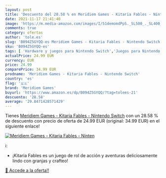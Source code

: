 ```yaml
---
layout: post
title: 'Descuento del 28.58 % en Meridiem Games - Kitaria Fables - Ninten'
date: 2021-11-17 21:41:40
image: 'https://m.media-amazon.com/images/I/51demomdPpS._SL500_._SL400_.jpg'
comments: true
category: ofertas
author: 'tole.es'
slug: 'B094Z5GYQQ-es Meridiem Games - Kitaria Fables - Nintendo Switch'
sku: 'B094Z5GYQQ-es'
tags: [ 'Hardware y juegos para Nintendo Switch','Juegos para Nintendo Switch','Videojuegos','meridiem games','nintendo', ]
actualPrice: 24.99 EUR
currency: EUR
price: 24.99
comparePrice: 34.99 EUR
prodname: 'Meridiem Games - Kitaria Fables - Nintendo Switch'
country: 'es'
flag: '🇪🇸'
brand: 'Meridiem Games'
buyurl: 'https://www.amazon.es/dp/B094Z5GYQQ/?tag=tolees-21'
descuento: '28.58'
average: '29.8471428571429'
---
```


Tienes [Meridiem Games - Kitaria Fables - Nintendo Switch](https://www.amazon.es/dp/B094Z5GYQQ/?tag=tolees-21) con un 28.58 % de descuento con precio de oferta de 24.99 EUR (original: 34.99 EUR) en el siguiente enlace!

[![Meridiem Games - Kitaria Fables - Ninten](https://m.media-amazon.com/images/I/51demomdPpS._SL500_._SL400_.jpg)](https://www.amazon.es/dp/B094Z5GYQQ/?tag=tolees-21)

ℹ️:

- ¡Kitaria Fables es un juego de rol de acción y aventuras deliciosamente lindo con granjas y crafteo!

[🛒 Accede a la oferta!!](https://www.amazon.es/dp/B094Z5GYQQ/?tag=tolees-21)

